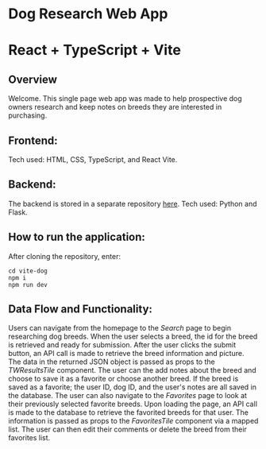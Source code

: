 # Dog Research Web App
# React + TypeScript + Vite

## Overview
Welcome. This single page web app was made to help prospective dog owners research and keep notes on breeds they are interested in purchasing.

## Frontend:
Tech used: HTML, CSS, TypeScript, and React Vite.

## Backend:
The backend is stored in a separate repository [here](https://github.com/PatrickDonohoe/flask-dog).
Tech used: Python and Flask.

## How to run the application:
After cloning the repository, enter:
```
cd vite-dog
npm i
npm run dev
```
## Data Flow and Functionality:
Users can navigate from the homepage to the *Search* page to begin researching dog breeds. When the user selects a breed, the id for the breed is retrieved and ready for submission. After the user clicks the submit button, an API call is made to retrieve the breed information and picture. The data in the returned JSON object is passed as props to the *TWResultsTile* component.
The user can the add notes about the breed and choose to save it as a favorite or choose another breed. If the breed is saved as a favorite; the user ID, dog ID, and the user's notes are all saved in the database.
The user can also navigate to the *Favorites* page to look at their previously selected favorite breeds. Upon loading the page, an API call is made to the database to retrieve the favorited breeds for that user. The information is passed as props to the *FavoritesTile* component via a mapped list. The user can then edit their comments or delete the breed from their favorites list.
